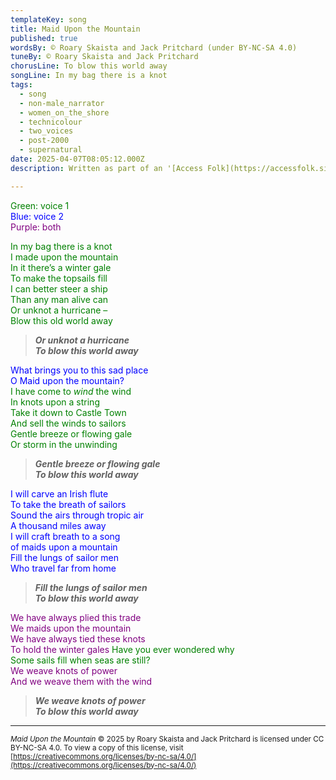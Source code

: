 ```yaml
---
templateKey: song
title: Maid Upon the Mountain
published: true
wordsBy: © Roary Skaista and Jack Pritchard (under BY-NC-SA 4.0)
tuneBy: © Roary Skaista and Jack Pritchard
chorusLine: To blow this world away
songLine: In my bag there is a knot
tags:
  - song
  - non-male_narrator
  - women_on_the_shore
  - technicolour
  - two_voices
  - post-2000
  - supernatural
date: 2025-04-07T08:05:12.000Z
description: Written as part of an '[Access Folk](https://accessfolk.sites.sheffield.ac.uk/home)' workshop run by [Roary Skaista](https://roary.uk) in February 2025. This song takes its inspiration from the practice of [witches selling knotted strings to sailors](https://museumofwitchcraftandmagic.co.uk/object/knotted-rope/). The knots were said to contain the wind, and by untying a knot the sailor could control the weather.

---
```


<span style="color:green">Green: voice 1</span>\
<span style="color:blue">Blue: voice 2</span>\
<span style="color:purple">Purple: both</span>


<span style="color:green">In my bag there is a knot\
I made upon the mountain\
In it there’s a winter gale\
To make the topsails fill\
I can better steer a ship\
Than any man alive can\
Or unknot a hurricane –\
Blow this old world away</span>

>***Or unknot a hurricane\
To blow this world away***

<span style="color:blue">What brings you to this sad place\
O Maid upon the mountain?</span>\
<span style="color:green">I have come to *wind* the wind\
In knots upon a string\
Take it down to Castle Town\
And sell the winds to sailors\
Gentle breeze or flowing gale\
Or storm in the unwinding</span>

>***Gentle breeze or flowing gale\
To blow this world away***

<span style="color:blue">I will carve an Irish flute\
To take the breath of sailors\
Sound the airs through tropic air\
A thousand miles away\
I will craft breath to a song\
of maids upon a mountain\
Fill the lungs of sailor men\
Who travel far from home</span>

>***Fill the lungs of sailor men\
To blow this world away***

<span style="color:purple">We have always plied this trade\
We maids upon the mountain\
We have always tied these knots\
To hold the winter gales</span>
<span style="color:green">Have you ever wondered why\
Some sails fill when seas are still?</span>\
<span style="color:purple">We weave knots of power\
And we weave them with the wind</span>

>***We weave knots of power\
To blow this world away***

---

<small>*Maid Upon the Mountain* © 2025 by Roary Skaista and Jack Pritchard is licensed under CC BY-NC-SA 4.0. To view a copy of this license, visit [https://creativecommons.org/licenses/by-nc-sa/4.0/](https://creativecommons.org/licenses/by-nc-sa/4.0/)</small>


